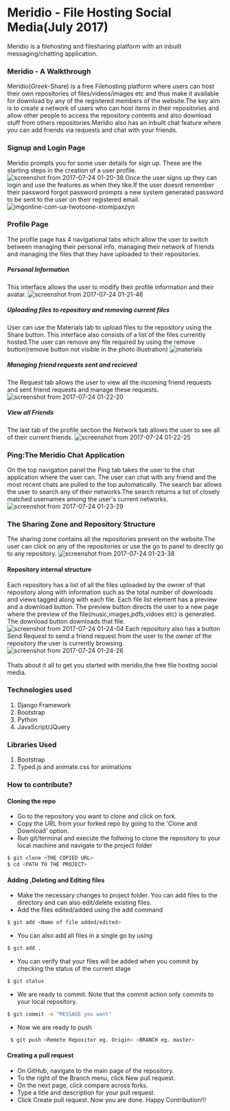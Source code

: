 # Meridio - File Hosting Social Media(July 2017)
Meridio is a filehosting and filesharing platform with an inbuilt messaging/chatting application.
### Meridio - A Walkthrough
Merídio(<i>Greek</i>-Share) is a free Filehosting platform where users can host their own repositories of files/videos/images etc and thus make it available for download by any of the registered members of the website.The key aim is to create a network of users who can host items in their repositories and allow other people to access the repository contents and also download stuff from others repositories.Merídio also has an inbuilt chat feature where you can add friends via requests and chat with your friends.
### Signup and Login Page
Meridio prompts you for some user details for sign up. These are the starting steps in the creation of a user profile.
![screenshot from 2017-07-24 01-20-38](https://user-images.githubusercontent.com/24290847/28502475-bbe403d0-6fe2-11e7-88cb-8528037659d6.png)
Once the user signs up they can login and use the features as when they like.If the user doesnt remember their password forgot password prompts a new system generated password to be sent to the user on their registered email.
![imgonline-com-ua-twotoone-xtomipaxzyn](https://user-images.githubusercontent.com/24290847/28502477-c40fbe50-6fe2-11e7-8f32-8f312cc2124c.jpg)
### Profile Page
The profile page has 4 navigational tabs which allow the user to switch between managing their personal info, managing their network of friends and managing the files that they have uploaded to their repositories.
##### Personal Information
This interface allows the user to modify their profile information and their avatar.
![screenshot from 2017-07-24 01-21-46](https://user-images.githubusercontent.com/24290847/28502520-972e8b18-6fe3-11e7-8617-979a13d33239.png)
##### Uploading files to repository and removing current files
User can use the Materials tab to upload files to the repository using the Share button. This interface also consists of a list of the files currently hosted.The user can remove any file required by using the remove button(remove button not visible in the photo illustration)
![materials](https://user-images.githubusercontent.com/24290847/28502541-dbc26362-6fe3-11e7-8a51-3a9191d70858.png)
##### Managing friend requests sent and recieved
The Request tab allows the user to view all the incoming friend requests and sent friend requests and manage these requests.
![screenshot from 2017-07-24 01-22-20](https://user-images.githubusercontent.com/24290847/28502538-d7875da2-6fe3-11e7-9108-ae3ff4e764a9.png)
##### View all Friends
The last tab of the profile section the Network tab allows the user to see all of their current friends.
![screenshot from 2017-07-24 01-22-25](https://user-images.githubusercontent.com/24290847/28502540-d8c612b2-6fe3-11e7-8cad-f165713f0bd1.png)
### Ping:The Meridio Chat Application
On the top navigation panel the Ping tab takes the user to the chat application where the user can. The user can chat with any friend and the most recent chats are pulled to the top automatically. The search bar allows the user to search any of their networks.The search returns a list of closely matched usernames among the user's current networks.
![screenshot from 2017-07-24 01-23-29](https://user-images.githubusercontent.com/24290847/28502622-c1018ee8-6fe5-11e7-8d55-d5dee9570faa.png)
### The Sharing Zone and Repository Structure
The sharing zone contains all the repositories present on the website.The user can click on any of the repositories or use the go to panel to directly go to any repository.
![screenshot from 2017-07-24 01-23-38](https://user-images.githubusercontent.com/24290847/28502623-c3241628-6fe5-11e7-8c89-99545f0aca35.png)
#### Repository internal structure
Each repository has a list of all the files uploaded by the owner of that repository along with information such as the total number of downloads and views tagged along with each file. Each file list element has a preview and a download button. The preview button directs the user to a new page where the preview of the file(music,images,pdfs,vidoes etc) is generated. The download button downloads that file.
![screenshot from 2017-07-24 01-24-04](https://user-images.githubusercontent.com/24290847/28502625-c4e00d50-6fe5-11e7-8921-c09f4a93d53d.png)
Each repository also has a button Send Request to send a friend request from the user to the owner of the repository the user is currently browsing.
![screenshot from 2017-07-24 01-24-26](https://user-images.githubusercontent.com/24290847/28502626-c651de16-6fe5-11e7-9c80-494b02c50fe5.png)
<br><br>
Thats about it all to get you started with meridio,the free file hosting social media.
### Technologies used
1. Django Framework<br>
2. Bootstrap<br>
3. Python<br>
4. JavaScript/JQuery<br>
### Libraries Used
1. Bootstrap<br>
2. Typed.js and animate.css for animations<br>
### How to contribute?
#### Cloning the repo
* Go to the repository you want to clone and click on fork.
* Copy the URL from your forked repo by going to the 'Clone and Download' option.
* Run git/terminal and execute the follwing to clone the repository to your local machine and navigate to the project folder
 ```sh
 $ git clone <THE COPIED URL>
 $ cd <PATH TO THE PROJECT>
 ```
 #### Adding ,Deleting and Editing files
 * Make the necessary changes to project folder. You can add files to the directory and can also edit/delete existing files.
 * Add the files edited/added using the add command
 ```sh
 $ git add <Name of file added/edited>
 ```
 * You can also add all files in a single go by using
 ```sh
 $ git add .
 ``` 
 * You can verify that your files will be added when you commit by checking the status of the current stage
 ```sh
 $ git status
 ```
 * We are ready to commit. Note that the commit action only commits to your local repository.
 ```sh
 $ git commit -m "MESSAGE you want"
 ```
 * Now we are ready to push
```sh
 $ git push <Remote Repositor eg. Origin> <BRANCH eg. master>
 ```
 
 #### Creating a pull request
 * On GitHub, navigate to the main page of the repository.
 * To the right of the Branch menu, click New pull request.
 * On the next page, click compare across forks.
 * Type a title and description for your pull request.
 * Click Create pull request.
 Now you are done. Happy Contribution!!!
 
